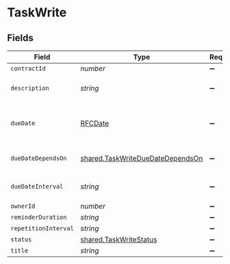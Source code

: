 # TaskWrite


## Fields

| Field                                                                                | Type                                                                                 | Required                                                                             | Description                                                                          | Example                                                                              |
| ------------------------------------------------------------------------------------ | ------------------------------------------------------------------------------------ | ------------------------------------------------------------------------------------ | ------------------------------------------------------------------------------------ | ------------------------------------------------------------------------------------ |
| `contractId`                                                                         | *number*                                                                             | :heavy_minus_sign:                                                                   | N/A                                                                                  | 1                                                                                    |
| `description`                                                                        | *string*                                                                             | :heavy_minus_sign:                                                                   | N/A                                                                                  | Lorem ipsum dolor sit amet.                                                          |
| `dueDate`                                                                            | [RFCDate](../../types/rfcdate.md)                                                    | :heavy_minus_sign:                                                                   | Will be overwritten if `due_date_depends_on` and `due_date_interval` are passed      | 2021-12-31                                                                           |
| `dueDateDependsOn`                                                                   | [shared.TaskWriteDueDateDependsOn](../../models/shared/taskwriteduedatedependson.md) | :heavy_minus_sign:                                                                   | Will only be accepted if you pass a `contract_id`                                    | end_date                                                                             |
| `dueDateInterval`                                                                    | *string*                                                                             | :heavy_minus_sign:                                                                   | Will only be accepted if you pass a `contract_id`                                    | -P10D                                                                                |
| `ownerId`                                                                            | *number*                                                                             | :heavy_minus_sign:                                                                   | N/A                                                                                  | 1                                                                                    |
| `reminderDuration`                                                                   | *string*                                                                             | :heavy_minus_sign:                                                                   | N/A                                                                                  | P1M                                                                                  |
| `repetitionInterval`                                                                 | *string*                                                                             | :heavy_minus_sign:                                                                   | N/A                                                                                  | P1Y                                                                                  |
| `status`                                                                             | [shared.TaskWriteStatus](../../models/shared/taskwritestatus.md)                     | :heavy_minus_sign:                                                                   | N/A                                                                                  | accomplished                                                                         |
| `title`                                                                              | *string*                                                                             | :heavy_minus_sign:                                                                   | N/A                                                                                  | My task                                                                              |